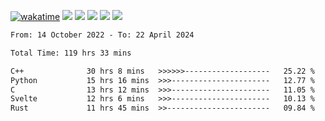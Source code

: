 [![wakatime](https://wakatime.com/badge/user/368879df-dc38-4b1a-86c4-8a2054a0e074.svg)](https://wakatime.com/@368879df-dc38-4b1a-86c4-8a2054a0e074)
<img src="https://img.shields.io/badge/Windows-0078D6?style=flat&logo=Windows&logoColor=white">
<img src="https://img.shields.io/badge/IntelliJ_IDEA-000000.svg?style=flat&logo=IntelliJ-IDEA&logoColor=white">
<img src="https://img.shields.io/badge/CLion-000000.svg?style=flat&logo=CLion&logoColor=white">
<img src="https://img.shields.io/badge/Visual_Studio_Code-007ACC?style=flat&logo=Visual-Studio-Code&logoColor=white">
<img src="https://img.shields.io/badge/Discord-5865F2?label=kano42&style=flat&logo=discord&logoColor=white">
<br>


<!--START_SECTION:waka-->

```txt
From: 14 October 2022 - To: 22 April 2024

Total Time: 119 hrs 33 mins

C++              30 hrs 8 mins   >>>>>>-------------------   25.22 %
Python           15 hrs 16 mins  >>>----------------------   12.77 %
C                13 hrs 12 mins  >>>----------------------   11.05 %
Svelte           12 hrs 6 mins   >>>----------------------   10.13 %
Rust             11 hrs 45 mins  >>-----------------------   09.84 %
```

<!--END_SECTION:waka-->
